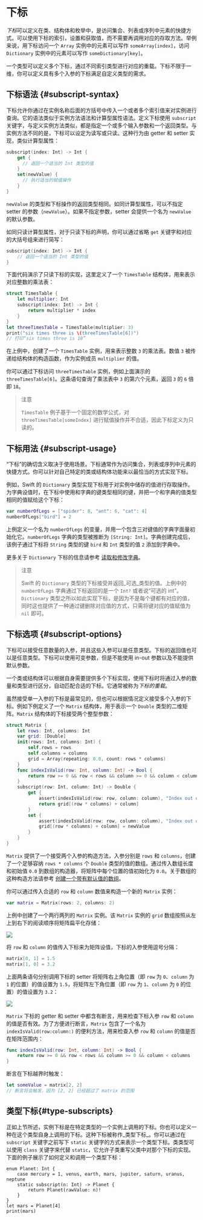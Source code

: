 # 下标

*下标*可以定义在类、结构体和枚举中，是访问集合、列表或序列中元素的快捷方式。可以使用下标的索引，设置和获取值，而不需要再调用对应的存取方法。举例来说，用下标访问一个 `Array` 实例中的元素可以写作 `someArray[index]`，访问 `Dictionary` 实例中的元素可以写作 `someDictionary[key]`。

一个类型可以定义多个下标，通过不同索引类型进行对应的重载。下标不限于一维，你可以定义具有多个入参的下标满足自定义类型的需求。

## 下标语法 {#subscript-syntax}

下标允许你通过在实例名称后面的方括号中传入一个或者多个索引值来对实例进行查询。它的语法类似于实例方法语法和计算型属性语法。定义下标使用 `subscript` 关键字，与定义实例方法类似，都是指定一个或多个输入参数和一个返回类型。与实例方法不同的是，下标可以设定为读写或只读。这种行为由 getter 和 setter 实现，类似计算型属性：

```swift
subscript(index: Int) -> Int {
    get {
      // 返回一个适当的 Int 类型的值
    }
    set(newValue) {
      // 执行适当的赋值操作
    }
}
```

`newValue` 的类型和下标操作的返回类型相同。如同计算型属性，可以不指定 setter 的参数（`newValue`）。如果不指定参数，setter 会提供一个名为 `newValue` 的默认参数。

如同只读计算型属性，对于只读下标的声明，你可以通过省略 `get` 关键字和对应的大括号组来进行简写：

```swift
subscript(index: Int) -> Int {
    // 返回一个适当的 Int 类型的值
}
```

下面代码演示了只读下标的实现，这里定义了一个 `TimesTable` 结构体，用来表示对应整数的乘法表：

```swift
struct TimesTable {
    let multiplier: Int
    subscript(index: Int) -> Int {
        return multiplier * index
    }
}
let threeTimesTable = TimesTable(multiplier: 3)
print("six times three is \(threeTimesTable[6])")
// 打印“six times three is 18”
```

在上例中，创建了一个 `TimesTable` 实例，用来表示整数 `3` 的乘法表。数值 `3` 被传递给结构体的构造函数，作为实例成员 `multiplier` 的值。

你可以通过下标访问 `threeTimesTable` 实例，例如上面演示的 `threeTimesTable[6]`。这条语句查询了乘法表中 `3` 的第六个元素，返回 `3` 的 `6` 倍即 `18`。

> 注意
> 
> `TimesTable` 例子基于一个固定的数学公式，对 `threeTimesTable[someIndex]` 进行赋值操作并不合适，因此下标定义为只读的。

## 下标用法 {#subscript-usage}

“下标”的确切含义取决于使用场景。下标通常作为访问集合，列表或序列中元素的快捷方式。你可以针对自己特定的类或结构体功能来以最恰当的方式实现下标。

例如，Swift 的 `Dictionary` 类型实现下标用于对实例中储存的值进行存取操作。为字典设值时，在下标中使用和字典的键类型相同的键，并把一个和字典的值类型相同的值赋给这个下标：

```swift
var numberOfLegs = ["spider": 8, "ant": 6, "cat": 4]
numberOfLegs["bird"] = 2
```

上例定义一个名为 `numberOfLegs` 的变量，并用一个包含三对键值的字典字面量初始化它。`numberOfLegs` 字典的类型被推断为 `[String: Int]`。字典创建完成后，该例子通过下标将 `String` 类型的键 `bird` 和 `Int` 类型的值 `2` 添加到字典中。

更多关于 `Dictionary` 下标的信息请参考 [读取和修改字典](./04_Collection_Types.md#accessing-and-modifying-a-dictionary)。

> 注意
> 
> Swift 的 `Dictionary` 类型的下标接受并返回_可选_类型的值。上例中的 `numberOfLegs` 字典通过下标返回的是一个 `Int?` 或者说“可选的 int”。`Dictionary` 类型之所以如此实现下标，是因为不是每个键都有对应的值，同时这也提供了一种通过键删除对应值的方式，只需将键对应的值赋值为 `nil` 即可。

## 下标选项 {#subscript-options}

下标可以接受任意数量的入参，并且这些入参可以是任意类型。下标的返回值也可以是任意类型。下标可以使用可变参数，但是不能使用 in-out 参数以及不能提供默认参数。

一个类或结构体可以根据自身需要提供多个下标实现，使用下标时将通过入参的数量和类型进行区分，自动匹配合适的下标。它通常被称为*下标的重载*。

虽然接受单一入参的下标是最常见的，但也可以根据情况定义接受多个入参的下标。例如下例定义了一个 `Matrix` 结构体，用于表示一个 `Double` 类型的二维矩阵。`Matrix` 结构体的下标接受两个整型参数：

```swift
struct Matrix {
    let rows: Int, columns: Int
    var grid: [Double]
    init(rows: Int, columns: Int) {
        self.rows = rows
        self.columns = columns
        grid = Array(repeating: 0.0, count: rows * columns)
    }
    func indexIsValid(row: Int, column: Int) -> Bool {
        return row >= 0 && row < rows && column >= 0 && column < columns
    }
    subscript(row: Int, column: Int) -> Double {
        get {
            assert(indexIsValid(row: row, column: column), "Index out of range")
            return grid[(row * columns) + column]
        }
        set {
            assert(indexIsValid(row: row, column: column), "Index out of range")
            grid[(row * columns) + column] = newValue
        }
    }
}
```

`Matrix` 提供了一个接受两个入参的构造方法，入参分别是 `rows` 和 `columns`，创建了一个足够容纳 `rows * columns` 个 `Double` 类型的值的数组。通过传入数组长度和初始值 `0.0` 到数组的构造器，将矩阵中每个位置的值初始化为 `0.0`。关于数组的这种构造方法请参考 [创建一个带有默认值的数组](./04_Collection_Types.md#creating-an-array-with-a-default-value)。

你可以通过传入合适的 `row` 和 `column` 数值来构造一个新的 `Matrix` 实例：

```swift
var matrix = Matrix(rows: 2, columns: 2)
```

上例中创建了一个两行两列的 `Matrix` 实例。该 `Matrix` 实例的 `grid` 数组按照从左上到右下的阅读顺序将矩阵扁平化存储：

![](https://docs.swift.org/swift-book/_images/subscriptMatrix01_2x.png)

将 `row` 和 `column` 的值传入下标来为矩阵设值，下标的入参使用逗号分隔：

```swift
matrix[0, 1] = 1.5
matrix[1, 0] = 3.2
```

上面两条语句分别调用下标的 setter 将矩阵右上角位置（即 `row` 为 `0`、`column` 为 `1` 的位置）的值设置为 `1.5`，将矩阵左下角位置（即 `row` 为 `1`、`column` 为 `0` 的位置）的值设置为 `3.2`：

![](https://docs.swift.org/swift-book/_images/subscriptMatrix02_2x.png)

`Matrix` 下标的 getter 和 setter 中都含有断言，用来检查下标入参 `row` 和 `column` 的值是否有效。为了方便进行断言，`Matrix` 包含了一个名为 `indexIsValid(row:column:)` 的便利方法，用来检查入参 `row` 和 `column` 的值是否在矩阵范围内：

```swift
func indexIsValid(row: Int, column: Int) -> Bool {
    return row >= 0 && row < rows && column >= 0 && column < columns
}
```

断言在下标越界时触发：

```swift
let someValue = matrix[2, 2]
// 断言将会触发，因为 [2, 2] 已经超过了 matrix 的范围
```

## 类型下标{#type-subscripts}
正如上节所述，实例下标是在特定类型的一个实例上调用的下标。你也可以定义一种在这个类型自身上调用的下标。这种下标被称作_类型下标_。你可以通过在 `subscript` 关键字之前写下 `static` 关键字的方式来表示一个类型下标。类类型可以使用 `class` 关键字来代替 `static`，它允许子类重写父类中对那个下标的实现。下面的例子展示了如何定义和调用一个类型下标：
```
enum Planet: Int {
    case mercury = 1, venus, earth, mars, jupiter, saturn, uranus, neptune
    static subscript(n: Int) -> Planet {
        return Planet(rawValue: n)!
    }
}
let mars = Planet[4]
print(mars)
```

